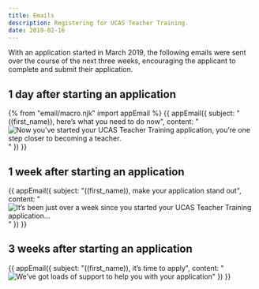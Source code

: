 ```yaml
---
title: Emails
description: Registering for UCAS Teacher Training.
date: 2019-02-16
---
```


With an application started in March 2019, the following emails were sent over the course of the next three weeks, encouraging the applicant to complete and submit their application.

## 1 day after starting an application

{% from "email/macro.njk" import appEmail %}
{{ appEmail({
  subject: "((first_name)), here’s what you need to do now",
  content: "![Now you’ve started your UCAS Teacher Training application, you’re one step closer to becoming a teacher.](/apply-for-teacher-training/ucas/emails/day1.png)"
}) }}

## 1 week after starting an application

{{ appEmail({
  subject: "((first_name)), make your application stand out",
  content: "![It’s been just over a week since you started your UCAS Teacher Training application…](/apply-for-teacher-training/ucas/emails/day7.png)"
}) }}

## 3 weeks after starting an application

{{ appEmail({
  subject: "((first_name)), it’s time to apply",
  content: "![We’ve got loads of support to help you with your application](/apply-for-teacher-training/ucas/emails/day21.png)"
}) }}
